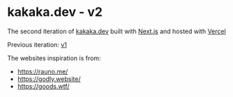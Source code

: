 # kakaka.dev - v2

The second iteration of <a href="https://kakaka.dev" target="_blank">kakaka.dev</a> built with <a href="https://nextjs.org/" target="_blank">Next.js</a> and hosted with <a href="https://vercel.com/" target="_blank">Vercel</a>

Previous iteration:
<a href="https://github.com/Itsnotaka/v1" target="_blank">v1</a>

The websites inspiration is from:

- <https://rauno.me/>
- <https://godly.website/>
- <https://goods.wtf/>